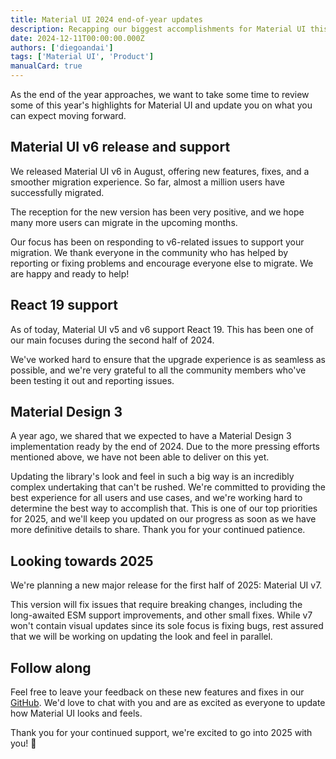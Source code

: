 ```yaml
---
title: Material UI 2024 end-of-year updates
description: Recapping our biggest accomplishments for Material UI this year; plus, a look at what's to come in 2025.
date: 2024-12-11T00:00:00.000Z
authors: ['diegoandai']
tags: ['Material UI', 'Product']
manualCard: true
---
```


As the end of the year approaches, we want to take some time to review some of this year's highlights for Material UI and update you on what you can expect moving forward.

## Material UI v6 release and support

We released Material UI v6 in August, offering new features, fixes, and a smoother migration experience.
So far, almost a million users have successfully migrated.

The reception for the new version has been very positive, and we hope many more users can migrate in the upcoming months.

Our focus has been on responding to v6-related issues to support your migration. We thank everyone in the community who has helped by reporting or fixing problems and encourage everyone else to migrate. We are happy and ready to help!

## React 19 support

As of today, Material UI v5 and v6 support React 19. This has been one of our main focuses during the second half of 2024.

We've worked hard to ensure that the upgrade experience is as seamless as possible, and we're very grateful to all the community members who've been testing it out and reporting issues.

## Material Design 3

A year ago, we shared that we expected to have a Material Design 3 implementation ready by the end of 2024.
Due to the more pressing efforts mentioned above, we have not been able to deliver on this yet.

Updating the library's look and feel in such a big way is an incredibly complex undertaking that can't be rushed.
We're committed to providing the best experience for all users and use cases, and we're working hard to determine the best way to accomplish that.
This is one of our top priorities for 2025, and we'll keep you updated on our progress as soon as we have more definitive details to share.
Thank you for your continued patience.

## Looking towards 2025

We're planning a new major release for the first half of 2025: Material UI v7.

This version will fix issues that require breaking changes, including the long-awaited ESM support improvements, and other small fixes.
While v7 won't contain visual updates since its sole focus is fixing bugs, rest assured that we will be working on updating the look and feel in parallel.

## Follow along

Feel free to leave your feedback on these new features and fixes in our [GitHub](https://github.com/mui/material-ui). We'd love to chat with you and are as excited as everyone to update how Material UI looks and feels.

Thank you for your continued support, we're excited to go into 2025 with you! 🎉

